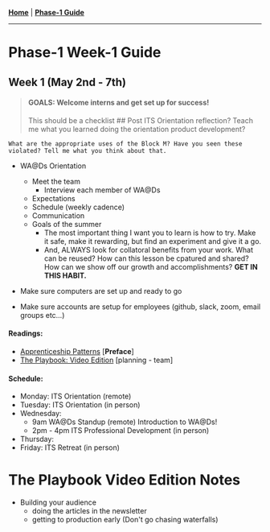 **[Home](../README.md)** | **[Phase-1 Guide](../README.md)**
___
# Phase-1 Week-1 Guide

  ## Week 1 (May 2nd - 7th)
  > #### GOALS: Welcome interns and get set up for success!
  > This should be a checklist
    ## Post ITS Orientation reflection?
    Teach me what you learned doing the orientation product development?

    What are the appropriate uses of the Block M? Have you seen these violated? Tell me what you think about that.



  - WA@Ds Orientation
    - Meet the team
      - Interview each member of WA@Ds
    - Expectations
    - Schedule (weekly cadence)
    - Communication
    - Goals of the summer 
        - The most important thing I want you to learn is how to try. Make it safe, make it rewarding, but find an experiment and give it a go. 
        - And, ALWAYS look for collatoral benefits from your work. What can be reused? How can this lesson be cpatured and shared? How can we show off our growth and accomplishments? **GET IN THIS HABIT.**
  
  - Make sure computers are set up and ready to go
  - Make sure accounts are setup for employees (github, slack, zoom, email groups etc…)

#### Readings: 
  - [Apprenticeship Patterns](https://www.oreilly.com/library/view/apprenticeship-patterns/9780596806842/ch01.html) [**Preface**]
  - [The Playbook: Video Edition](https://thoughtbot.com/upcase/the-playbook-video-edition) [planning - team]

#### Schedule: 
- Monday: ITS Orientation (remote)
- Tuesday: ITS Orientation (in person)
- Wednesday: 
  - 9am WA@Ds Standup (remote) Introduction to WA@Ds!
  - 2pm - 4pm ITS Professional Development (in person)
- Thursday: 
- Friday: ITS Retreat (in person)

# The Playbook Video Edition Notes
- Building your audience 
  - doing the articles in the newsletter
  - getting to production early (Don't go chasing waterfalls)

